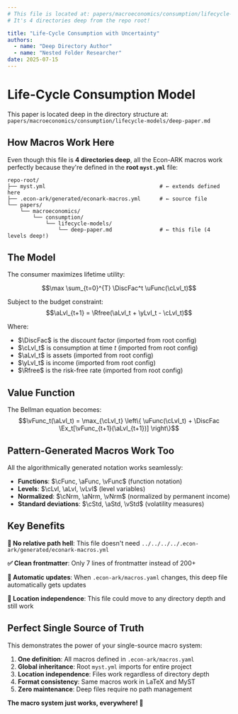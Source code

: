```yaml
---
# This file is located at: papers/macroeconomics/consumption/lifecycle-models/deep-paper.md
# It's 4 directories deep from the repo root!

title: "Life-Cycle Consumption with Uncertainty"
authors:
  - name: "Deep Directory Author"
  - name: "Nested Folder Researcher"
date: 2025-07-15
---
```


# Life-Cycle Consumption Model

This paper is located deep in the directory structure at:
`papers/macroeconomics/consumption/lifecycle-models/deep-paper.md`

## How Macros Work Here

Even though this file is **4 directories deep**, all the Econ-ARK macros work perfectly because they're defined in the **root `myst.yml`** file:

```
repo-root/
├── myst.yml                                    # ← extends defined here
├── .econ-ark/generated/econark-macros.yml      # ← source file  
└── papers/
    └── macroeconomics/
        └── consumption/
            └── lifecycle-models/
                └── deep-paper.md               # ← this file (4 levels deep!)
```

## The Model

The consumer maximizes lifetime utility:

$$\max \sum_{t=0}^{T} \DiscFac^t \uFunc(\cLvl_t)$$

Subject to the budget constraint:
$$\aLvl_{t+1} = \Rfree(\aLvl_t + \yLvl_t - \cLvl_t)$$

Where:
- $\DiscFac$ is the discount factor (imported from root config)
- $\cLvl_t$ is consumption at time $t$ (imported from root config)  
- $\aLvl_t$ is assets (imported from root config)
- $\yLvl_t$ is income (imported from root config)
- $\Rfree$ is the risk-free rate (imported from root config)

## Value Function

The Bellman equation becomes:
$$\vFunc_t(\aLvl_t) = \max_{\cLvl_t} \left\{ \uFunc(\cLvl_t) + \DiscFac \Ex_t[\vFunc_{t+1}(\aLvl_{t+1})] \right\}$$

## Pattern-Generated Macros Work Too

All the algorithmically generated notation works seamlessly:

- **Functions**: $\cFunc, \aFunc, \vFunc$ (function notation)
- **Levels**: $\cLvl, \aLvl, \vLvl$ (level variables)  
- **Normalized**: $\cNrm, \aNrm, \vNrm$ (normalized by permanent income)
- **Standard deviations**: $\cStd, \aStd, \vStd$ (volatility measures)

## Key Benefits

**🎯 No relative path hell**: This file doesn't need `../../../../.econ-ark/generated/econark-macros.yml`

**✅ Clean frontmatter**: Only 7 lines of frontmatter instead of 200+

**🔄 Automatic updates**: When `.econ-ark/macros.yaml` changes, this deep file automatically gets updates

**📂 Location independence**: This file could move to any directory depth and still work

## Perfect Single Source of Truth

This demonstrates the power of your single-source macro system:

1. **One definition**: All macros defined in `.econ-ark/macros.yaml`
2. **Global inheritance**: Root `myst.yml` imports for entire project  
3. **Location independence**: Files work regardless of directory depth
4. **Format consistency**: Same macros work in LaTeX and MyST
5. **Zero maintenance**: Deep files require no path management

**The macro system just works, everywhere! 🚀** 